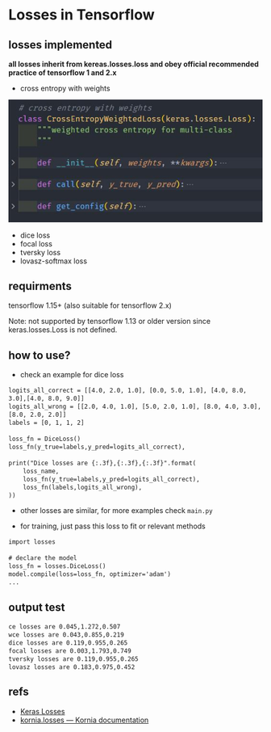 # Losses in Tensorflow

## losses implemented

**all losses inherit from kereas.losses.loss and obey official recommended practice of tensorflow 1 and 2.x**

- cross entropy with weights

![](images/ce_loss.jpg)

- dice loss
- focal loss
- tversky loss
- lovasz-softmax loss

## requirments

tensorflow 1.15+ (also suitable for tensorflow 2.x)

Note: not supported by tensorflow 1.13 or older version since keras.losses.Loss is not defined.

## how to use?

- check an example for dice loss

```
logits_all_correct = [[4.0, 2.0, 1.0], [0.0, 5.0, 1.0], [4.0, 8.0, 3.0],[4.0, 8.0, 9.0]]
logits_all_wrong = [[2.0, 4.0, 1.0], [5.0, 2.0, 1.0], [8.0, 4.0, 3.0],[8.0, 2.0, 2.0]]
labels = [0, 1, 1, 2]

loss_fn = DiceLoss()
loss_fn(y_true=labels,y_pred=logits_all_correct),

print("Dice losses are {:.3f},{:.3f},{:.3f}".format(
    loss_name,
    loss_fn(y_true=labels,y_pred=logits_all_correct),
    loss_fn(labels,logits_all_wrong),
))
```

- other losses are similar, for more examples check `main.py`


- for training, just pass this loss to fit or relevant methods

```
import losses

# declare the model
loss_fn = losses.DiceLoss()
model.compile(loss=loss_fn, optimizer='adam')
...
```

## output test

```
ce losses are 0.045,1.272,0.507
wce losses are 0.043,0.855,0.219
dice losses are 0.119,0.955,0.265
focal losses are 0.003,1.793,0.749
tversky losses are 0.119,0.955,0.265
lovasz losses are 0.183,0.975,0.452
```



## refs
* [Keras Losses](https://keras.io/api/losses/)
* [kornia.losses — Kornia documentation](https://kornia.readthedocs.io/en/latest/losses.html)